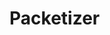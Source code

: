 <!---======================= begin_copyright_notice ============================

Copyright (C) 2018-2021 Intel Corporation

SPDX-License-Identifier: MIT

============================= end_copyright_notice ==========================-->

# Packetizer
